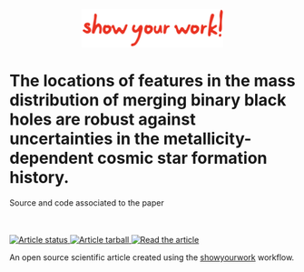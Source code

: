 <p align="center">
<a href="https://github.com/showyourwork/showyourwork">
<img width = "250" src="https://raw.githubusercontent.com/showyourwork/.github/main/images/showyourwork.png" alt="showyourwork"/>
</a>

<h1>
The locations of features in the mass distribution of merging binary black holes are robust against uncertainties in the metallicity-dependent cosmic star formation history.</h1>

<p>
Source and code associated to the paper 
</p>

<br>
<br>
<a href="https://github.com/LiekeVanSon/SFRD_fit/actions/workflows/build.yml">
<img src="https://github.com/LiekeVanSon/SFRD_fit/actions/workflows/build.yml/badge.svg?branch=main" alt="Article status"/>
</a>
<a href="https://github.com/LiekeVanSon/SFRD_fit/raw/main-pdf/arxiv.tar.gz">
<img src="https://img.shields.io/badge/article-tarball-blue.svg?style=flat" alt="Article tarball"/>
</a>
<a href="https://github.com/LiekeVanSon/SFRD_fit/raw/main-pdf/ms.pdf">
<img src="https://img.shields.io/badge/article-pdf-blue.svg?style=flat" alt="Read the article"/>
</a>
</p>

An open source scientific article created using the [showyourwork](https://github.com/showyourwork/showyourwork) workflow.
